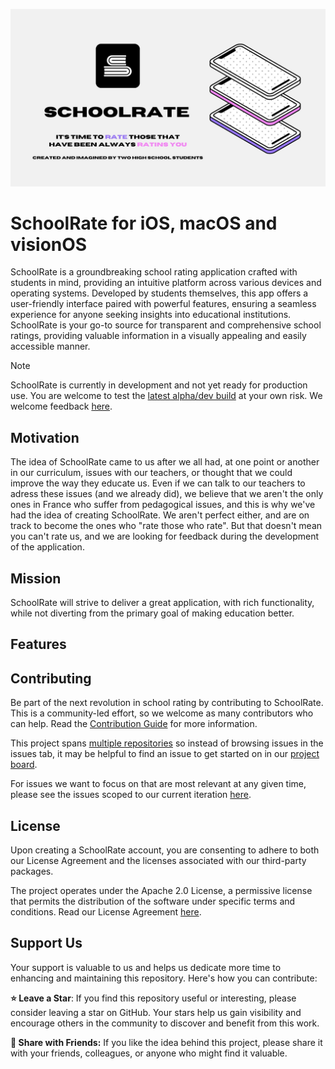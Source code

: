 ![Repository header](docs/img/schoolrate-header.jpg)

# SchoolRate for iOS, macOS and visionOS

SchoolRate is a groundbreaking school rating application crafted with students in mind, providing an intuitive platform across various devices and operating systems. Developed by students themselves, this app offers a user-friendly interface paired with powerful features, ensuring a seamless experience for anyone seeking insights into educational institutions. SchoolRate is your go-to source for transparent and comprehensive school ratings, providing valuable information in a visually appealing and easily accessible manner.

> [!NOTE]
> SchoolRate is currently in development and not yet ready for production use. You are welcome to test the [latest alpha/dev build](https://github.com/SchoolRate/SchoolRate/releases/latest) at your own risk. We welcome feedback [here](https://github.com/SchoolRate/SchoolRate/issues).

## Motivation

The idea of SchoolRate came to us after we all had, at one point or another in our curriculum, issues with our teachers, or thought that we could improve the way they educate us. Even if we can talk to our teachers to adress these issues (and we already did), we believe that we aren't the only ones in France who suffer from pedagogical issues, and this is why we've had the idea of creating SchoolRate. We aren't perfect either, and are on track to become the ones who "rate those who rate". But that doesn't mean you can't rate us, and we are looking for feedback during the development of the application.

## Mission

SchoolRate will strive to deliver a great application, with rich functionality, while not diverting from the primary goal of making education better.
  
## Features

<!--
## Pricing
-->

## Contributing
Be part of the next revolution in school rating by contributing to SchoolRate. This is a community-led effort, so we welcome as many contributors who can help. Read the [Contribution Guide](COUNTRIBUTING.md) for more information.

This project spans [multiple repositories]() so instead of browsing issues in the issues tab, it may be helpful to find an issue to get started on in our [project board]().

For issues we want to focus on that are most relevant at any given time, please see the issues scoped to our current iteration [here]().

## License

Upon creating a SchoolRate account, you are consenting to adhere to both our License Agreement and the licenses associated with our third-party packages.

The project operates under the Apache 2.0 License, a permissive license that permits the distribution of the software under specific terms and conditions. Read our License Agreement [here](LICENSE).

## Support Us
Your support is valuable to us and helps us dedicate more time to enhancing and maintaining this repository. Here's how you can contribute:

**⭐️ Leave a Star**: If you find this repository useful or interesting, please consider leaving a star on GitHub. Your stars help us gain visibility and encourage others in the community to discover and benefit from this work.

**📲 Share with Friends:** If you like the idea behind this project, please share it with your friends, colleagues, or anyone who might find it valuable.
